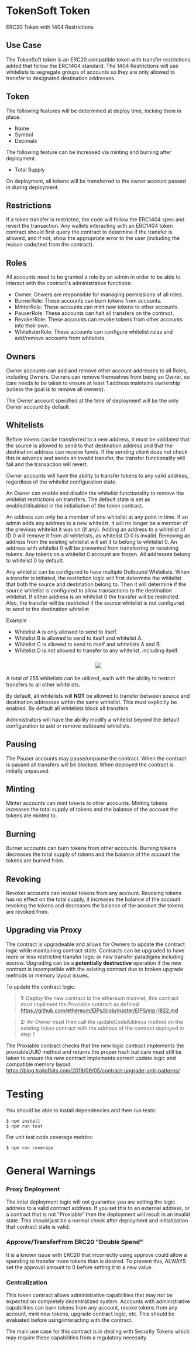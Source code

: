 # TokenSoft Token
ERC20 Token with 1404 Restrictions

## Use Case
The TokenSoft token is an ERC20 compatible token with transfer restrictions added that follow the ERC1404 standard. The 1404 Restrictions will use whitelists to segregate groups of accounts so they are only allowed to transfer to designated destination addresses.

## Token
The following features will be determined at deploy time, locking them in place.

 - Name
 - Symbol
 - Decimals

The following feature can be increased via minting and burning after deployment.

 - Total Supply

On deployment, all tokens will be transferred to the owner account passed in during deployment.

## Restrictions

If a token transfer is restricted, the code will follow the ERC1404 spec and revert the transaction. Any wallets interacting with an ERC1404 token contract should first query the contract to determine if the transfer is allowed, and if not, show the appropriate error to the user (including the reason code/text from the contract).

## Roles
All accounts need to be granted a role by an admin in order to be able to interact with the contract's administrative functions:

 - Owner: Onwers are responsible for managing permissions of all roles.
 - BurnerRole: These accounts can burn tokens from accounts.
 - MinterRole: These accounts can mint new tokens to other accounts.
 - PauserRole: These accounts can halt all transfers on the contract.
 - RevokerRole: These accounts can revoke tokens from other accounts into their own.
 - WhitelisterRole: These accounts can configure whitelist rules and add/remove accounts from whitelists.

## Owners

Owner accounts can add and remove other account addresses to all Roles, including Owners. Owners can remove themselves from being an Owner, so care needs to be taken to ensure at least 1 address maintains ownership (unless the goal is to remove all owners).

The Owner account specified at the time of deployment will be the only Owner account by default.

## Whitelists
Before tokens can be transferred to a new address, it must be validated that the source is allowed to send to that destination address and that the destination address can receive funds. If the sending client does not check this in advance and sends an invalid transfer, the transfer functionality will fail and the transaction will revert.

Owner accounts will have the ability to transfer tokens to any valid address, regardless of the whitelist configuration state.

An Owner can enable and disable the whitelist functionality to remove the whitelist restrictions on transfers.  The default state is set as enabled/disabled in the initialiation of the token contract.

An address can only be a member of one whitelist at any point in time. If an admin adds any address to a new whitelist, it will no longer be a member of the previous whitelist it was on (if any). Adding an address to a whitelist of ID 0 will remove it from all whitelists, as whitelist ID 0 is invalid. Removing an address from the existing whitelist will set it to belong to whitelist 0. An address with whitelist 0 will be prevented from transferring or receiving tokens. Any tokens on a whitelist 0 account are frozen. All addresses belong to whitelist 0 by default.

Any whitelist can be configured to have multiple Outbound Whitelists. When a transfer is initiated, the restriction logic will first determine the whitelist that both the source and destination belong to. Then it will determine if the source whitelist is configured to allow transactions to the destination whitelist. If either address is on whitelist 0 the transfer will be restricted. Also, the transfer will be restricted if the source whitelist is not configured to send to the destination whitelist.

Example
- Whitelist A is only allowed to send to itself.
- Whitelist B is allowed to send to itself and whitelist A.
- Whitelist C is allowed to send to itself and whitelists A and B.
- Whitelist D is not allowed to transfer to any whitelist, including itself.

<p align="center" style="padding-top: 10px; padding-bottom: 5px;">
  <img src="example_whitelist.png">
</p>


A total of 255 whitelists can be utilized, each with the ability to restrict transfers to all other whitelists.

By default, all whitelists will **NOT** be allowed to transfer between source and destination addresses within the same whitelist. This must explicitly be enabled. By default all whitelists block all transfers.

Administrators will have the ability modify a whitelist beyond the default configuration to add or remove outbound whitelists.

## Pausing

The Pauser accounts may pause/unpause the contract. When the contract is paused all transfers will be blocked. When deployed the contract is initially unpaused.

## Minting
Minter accounts can mint tokens to other accounts. Minting tokens increases the total supply of tokens and the balance of the account the tokens are minted to.

## Burning
Burner accounts can burn tokens from other accounts. Burning tokens decreases the total supply of tokens and the balance of the account the tokens are burned from.

## Revoking
Revoker accounts can revoke tokens from any account. Revoking tokens has no effect on the total supply, it increases the balance of the account revoking the tokens and decreases the balance of the account the tokens are revoked from.

## Upgrading via Proxy

The contract is upgradeable and allows for Owners to update the contract logic while maintaining contract state. Contracts can be upgraded to have more or less restrictive transfer logic or new transfer paradigms including escrow. Upgrading can be a **potentially destructive** operation if the new contract is incompatible with the existing contract due to broken upgrade methods or memory layout issues.

To update the contract logic:
>**1:** Deploy the new contract to the ethereum mainnet, this contract must impliment the Proxiable contract as defined https://github.com/ethereum/EIPs/blob/master/EIPS/eip-1822.md

>**2:** An Owner  must then call the updateCodeAddress method on the existing token contract with the address of the contract deployed in step 1

  The Proxiable contract checks that the new logic contract implements the proxiableUUID method and returns the proper hash but care must still be taken to ensure the new contract implements correct update logic and compatible memory layout. https://blog.trailofbits.com/2018/09/05/contract-upgrade-anti-patterns/

# Testing
You should be able to install dependencies and then run tests:
```
$ npm install
$ npm run test
```

For unit test code coverage metrics:
```
$ npm run coverage
```

# General Warnings

### Proxy Deployment 
The intial deployment logic will not guarantee you are setting the logic address to a valid contract address.  If you set this to an external address, or a contract that is not "Proxiable" then the deployment will result in an invalid state.  This should just be a normal check after deployment and initialization that contract state is valid.

### Approve/TransferFrom ERC20 "Double Spend"
It is a known issue with ERC20 that incorrectly using approve could allow a spending to transfer more tokens than is desired.  To prevent this, ALWAYS set the approval amount to 0 before setting it to a new value.

### Centralization
This token contract allows administrative capabilities that may not be expected on completely decentralized system.  Accounts with administrative capabilities can burn tokens from any account, revoke tokens from any account, mint new tokens, upgrade contract logic, etc.  This should be evaluated before using/interacting with the contract. 

 The main use case for this contract is in dealing with Security Tokens which may require these capabilities from a regulatory necessity.